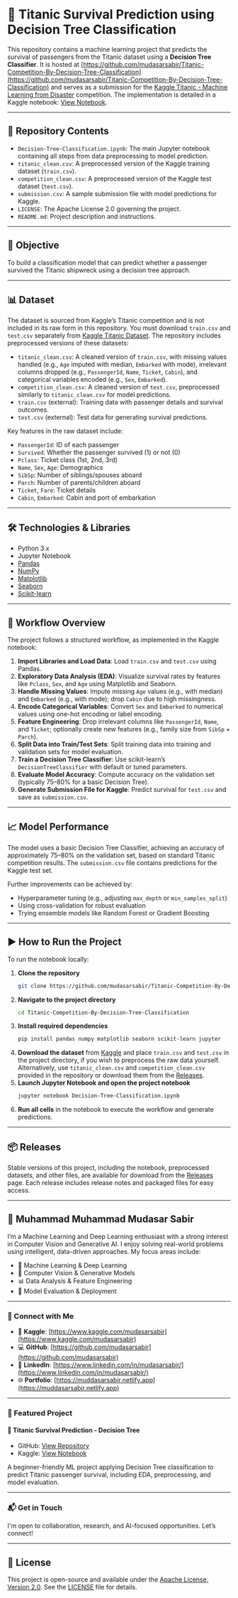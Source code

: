 # 🚢 Titanic Survival Prediction using Decision Tree Classification

This repository contains a machine learning project that predicts the survival of passengers from the Titanic dataset using a **Decision Tree Classifier**. It is hosted at [https://github.com/mudasarsabir/Titanic-Competition-By-Decision-Tree-Classification](https://github.com/mudasarsabir/Titanic-Competition-By-Decision-Tree-Classification) and serves as a submission for the [Kaggle Titanic - Machine Learning from Disaster](https://www.kaggle.com/competitions/titanic) competition. The implementation is detailed in a Kaggle notebook: [View Notebook](https://www.kaggle.com/code/mudasarsabir/titanic-competition-by-decision-tree).

---

## 📂 Repository Contents

- `Decision-Tree-Classification.ipynb`: The main Jupyter notebook containing all steps from data preprocessing to model prediction.
- `titanic_clean.csv`: A preprocessed version of the Kaggle training dataset (`train.csv`).
- `competition_clean.csv`: A preprocessed version of the Kaggle test dataset (`test.csv`).
- `submission.csv`: A sample submission file with model predictions for Kaggle.
- `LICENSE`: The Apache License 2.0 governing the project.
- `README.md`: Project description and instructions.

---

## 🧠 Objective

To build a classification model that can predict whether a passenger survived the Titanic shipwreck using a decision tree approach.

---

## 📊 Dataset

The dataset is sourced from Kaggle’s Titanic competition and is not included in its raw form in this repository. You must download `train.csv` and `test.csv` separately from [Kaggle Titanic Dataset](https://www.kaggle.com/competitions/titanic/data). The repository includes preprocessed versions of these datasets:

- `titanic_clean.csv`: A cleaned version of `train.csv`, with missing values handled (e.g., `Age` imputed with median, `Embarked` with mode), irrelevant columns dropped (e.g., `PassengerId`, `Name`, `Ticket`, `Cabin`), and categorical variables encoded (e.g., `Sex`, `Embarked`).
- `competition_clean.csv`: A cleaned version of `test.csv`, preprocessed similarly to `titanic_clean.csv` for model predictions.
- `train.csv` (external): Training data with passenger details and survival outcomes.
- `test.csv` (external): Test data for generating survival predictions.

Key features in the raw dataset include:
- `PassengerId`: ID of each passenger
- `Survived`: Whether the passenger survived (1) or not (0)
- `Pclass`: Ticket class (1st, 2nd, 3rd)
- `Name`, `Sex`, `Age`: Demographics
- `SibSp`: Number of siblings/spouses aboard
- `Parch`: Number of parents/children aboard
- `Ticket`, `Fare`: Ticket details
- `Cabin`, `Embarked`: Cabin and port of embarkation

---

## 🛠 Technologies & Libraries

- Python 3.x
- Jupyter Notebook
- [Pandas](https://pandas.pydata.org/)
- [NumPy](https://numpy.org/)
- [Matplotlib](https://matplotlib.org/)
- [Seaborn](https://seaborn.pydata.org/)
- [Scikit-learn](https://scikit-learn.org/)

---

## 🚀 Workflow Overview

The project follows a structured workflow, as implemented in the Kaggle notebook:

1. **Import Libraries and Load Data**: Load `train.csv` and `test.csv` using Pandas.
2. **Exploratory Data Analysis (EDA)**: Visualize survival rates by features like `Pclass`, `Sex`, and `Age` using Matplotlib and Seaborn.
3. **Handle Missing Values**: Impute missing `Age` values (e.g., with median) and `Embarked` (e.g., with mode); drop `Cabin` due to high missingness.
4. **Encode Categorical Variables**: Convert `Sex` and `Embarked` to numerical values using one-hot encoding or label encoding.
5. **Feature Engineering**: Drop irrelevant columns like `PassengerId`, `Name`, and `Ticket`; optionally create new features (e.g., family size from `SibSp` + `Parch`).
6. **Split Data into Train/Test Sets**: Split training data into training and validation sets for model evaluation.
7. **Train a Decision Tree Classifier**: Use scikit-learn’s `DecisionTreeClassifier` with default or tuned parameters.
8. **Evaluate Model Accuracy**: Compute accuracy on the validation set (typically 75–80% for a basic Decision Tree).
9. **Generate Submission File for Kaggle**: Predict survival for `test.csv` and save as `submission.csv`.

---

## 📈 Model Performance

The model uses a basic Decision Tree Classifier, achieving an accuracy of approximately 75–80% on the validation set, based on standard Titanic competition results. The `submission.csv` file contains predictions for the Kaggle test set.

Further improvements can be achieved by:
- Hyperparameter tuning (e.g., adjusting `max_depth` or `min_samples_split`)
- Using cross-validation for robust evaluation
- Trying ensemble models like Random Forest or Gradient Boosting

---

## ▶️ How to Run the Project

To run the notebook locally:

1. **Clone the repository**
   ```bash
   git clone https://github.com/mudasarsabir/Titanic-Competition-By-Decision-Tree-Classification.git
   ```
2. **Navigate to the project directory**
   ```bash
   cd Titanic-Competition-By-Decision-Tree-Classification
   ```
3. **Install required dependencies**
   ```bash
   pip install pandas numpy matplotlib seaborn scikit-learn jupyter
   ```
4. **Download the dataset** from [Kaggle](https://www.kaggle.com/competitions/titanic/data) and place `train.csv` and `test.csv` in the project directory, if you wish to preprocess the raw data yourself. Alternatively, use `titanic_clean.csv` and `competition_clean.csv` provided in the repository or download them from the [Releases](https://github.com/mudasarsabir/Titanic-Competition-By-Decision-Tree-Classification/releases).
5. **Launch Jupyter Notebook and open the project notebook**
   ```bash
   jupyter notebook Decision-Tree-Classification.ipynb
   ```
6. **Run all cells** in the notebook to execute the workflow and generate predictions.

---

## 📦 Releases

Stable versions of this project, including the notebook, preprocessed datasets, and other files, are available for download from the [Releases](https://github.com/mudasarsabir/Titanic-Competition-By-Decision-Tree-Classification/releases) page. Each release includes release notes and packaged files for easy access.

---

## 👋 Muhammad Muhammad Mudasar Sabir

I’m a Machine Learning and Deep Learning enthusiast with a strong interest in Computer Vision and Generative AI. I enjoy solving real-world problems using intelligent, data-driven approaches. My focus areas include:

- 🤖 Machine Learning & Deep Learning  
- 🧠 Computer Vision & Generative Models  
- 📊 Data Analysis & Feature Engineering  
- 🚀 Model Evaluation & Deployment  

---

### 🔗 Connect with Me

- 🧠 **Kaggle**: [https://www.kaggle.com/mudasarsabir](https://www.kaggle.com/mudasarsabir)  
- 💻 **GitHub**: [https://github.com/mudasarsabir](https://github.com/mudasarsabir)  
- 🔗 **LinkedIn**: [https://www.linkedin.com/in/mudasarsabir/](https://www.linkedin.com/in/mudasarsabir/)  
- 🌐 **Portfolio**: [https://muddasarsabir.netlify.app](https://muddasarsabir.netlify.app)

---

### 📌 Featured Project

#### 🎯 Titanic Survival Prediction - Decision Tree
- GitHub: [View Repository](https://github.com/mudasarsabir/Titanic-Competition-By-Decision-Tree-Classification/tree/main)  
- Kaggle: [View Notebook](https://www.kaggle.com/code/mudasarsabir/titanic-competition-by-decision-tree)  

A beginner-friendly ML project applying Decision Tree classification to predict Titanic passenger survival, including EDA, preprocessing, and model evaluation.

---

### 📬 Get in Touch

I'm open to collaboration, research, and AI-focused opportunities. Let’s connect!

---

## 📜 License

This project is open-source and available under the [Apache License, Version 2.0](http://www.apache.org/licenses/LICENSE-2.0). See the [LICENSE](https://github.com/mudasarsabir/Titanic-Competition-By-Decision-Tree-Classification/blob/main/LICENSE) file for details.
